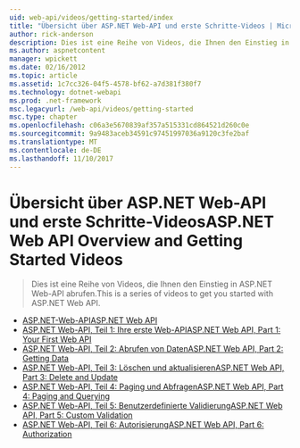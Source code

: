 ```yaml
---
uid: web-api/videos/getting-started/index
title: "Übersicht über ASP.NET Web-API und erste Schritte-Videos | Microsoft Docs"
author: rick-anderson
description: Dies ist eine Reihe von Videos, die Ihnen den Einstieg in ASP.NET Web-API abrufen.
ms.author: aspnetcontent
manager: wpickett
ms.date: 02/16/2012
ms.topic: article
ms.assetid: 1c7cc326-04f5-4578-bf62-a7d381f380f7
ms.technology: dotnet-webapi
ms.prod: .net-framework
msc.legacyurl: /web-api/videos/getting-started
msc.type: chapter
ms.openlocfilehash: c06a3e5670839af357a515331cd864521d260c0e
ms.sourcegitcommit: 9a9483aceb34591c97451997036a9120c3fe2baf
ms.translationtype: MT
ms.contentlocale: de-DE
ms.lasthandoff: 11/10/2017
---
```

<a name="aspnet-web-api-overview-and-getting-started-videos"></a><span data-ttu-id="786ae-103">Übersicht über ASP.NET Web-API und erste Schritte-Videos</span><span class="sxs-lookup"><span data-stu-id="786ae-103">ASP.NET Web API Overview and Getting Started Videos</span></span>
====================
> <span data-ttu-id="786ae-104">Dies ist eine Reihe von Videos, die Ihnen den Einstieg in ASP.NET Web-API abrufen.</span><span class="sxs-lookup"><span data-stu-id="786ae-104">This is a series of videos to get you started with ASP.NET Web API.</span></span>


- [<span data-ttu-id="786ae-105">ASP.NET-Web-API</span><span class="sxs-lookup"><span data-stu-id="786ae-105">ASP.NET Web API</span></span>](aspnet-web-api.md)
- [<span data-ttu-id="786ae-106">ASP.NET Web-API, Teil 1: Ihre erste Web-API</span><span class="sxs-lookup"><span data-stu-id="786ae-106">ASP.NET Web API, Part 1: Your First Web API</span></span>](your-first-web-api.md)
- [<span data-ttu-id="786ae-107">ASP.NET Web-API, Teil 2: Abrufen von Daten</span><span class="sxs-lookup"><span data-stu-id="786ae-107">ASP.NET Web API, Part 2: Getting Data</span></span>](getting-data.md)
- [<span data-ttu-id="786ae-108">ASP.NET Web-API, Teil 3: Löschen und aktualisieren</span><span class="sxs-lookup"><span data-stu-id="786ae-108">ASP.NET Web API, Part 3: Delete and Update</span></span>](delete-and-update.md)
- [<span data-ttu-id="786ae-109">ASP.NET Web-API, Teil 4: Paging und Abfragen</span><span class="sxs-lookup"><span data-stu-id="786ae-109">ASP.NET Web API, Part 4: Paging and Querying</span></span>](paging-and-querying.md)
- [<span data-ttu-id="786ae-110">ASP.NET Web-API, Teil 5: Benutzerdefinierte Validierung</span><span class="sxs-lookup"><span data-stu-id="786ae-110">ASP.NET Web API, Part 5: Custom Validation</span></span>](custom-validation.md)
- [<span data-ttu-id="786ae-111">ASP.NET Web-API, Teil 6: Autorisierung</span><span class="sxs-lookup"><span data-stu-id="786ae-111">ASP.NET Web API, Part 6: Authorization</span></span>](authorization.md)
